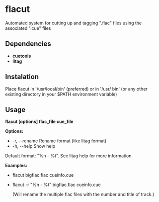flacut
======

Automated system for cutting up and tagging ".flac" files using the associated ".cue" files


Dependencies
------------
  * **cuetools**
  * **lltag**


Instalation
-----------
Place flacut in '/usr/local/bin' (preferred) or in '/usr/ bin'  (or any other existing directory in your 
$PATH environment variable)


Usage
-----
**flacut [options] flac_file cue_file**


**Options:**
  * -r, --rename    Rename format (like lltag format)
  * -h, --help      Show help

  Default format: "%n - %t". See lltag help for more information.

**Examples:**
  * flacut bigflac.flac cueinfo.cue
  
  * flacut -r "%n - %t" bigflac.flac cueinfo.cue

     (Will rename the multiple flac files with the number and title of track.)
